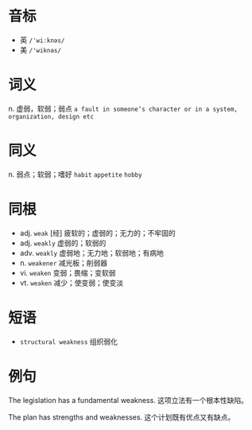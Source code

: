 # 音标

- 英 `/ˈwiːknəs/`
- 美 `/'wiknəs/`

# 词义

n. 虚弱，软弱；弱点
`a fault in someone’s character or in a system, organization, design etc`

# 同义

n. 弱点；软弱；嗜好
`habit` `appetite` `hobby`

# 同根

- adj. `weak` [经] 疲软的；虚弱的；无力的；不牢固的
- adj. `weakly` 虚弱的；软弱的
- adv. `weakly` 虚弱地；无力地；软弱地；有病地
- n. `weakener` 减光板；削弱器
- vi. `weaken` 变弱；畏缩；变软弱
- vt. `weaken` 减少；使变弱；使变淡

# 短语

- `structural weakness` 组织弱化

# 例句

The legislation has a fundamental weakness.
这项立法有一个根本性缺陷。

The plan has strengths and weaknesses.
这个计划既有优点又有缺点。


